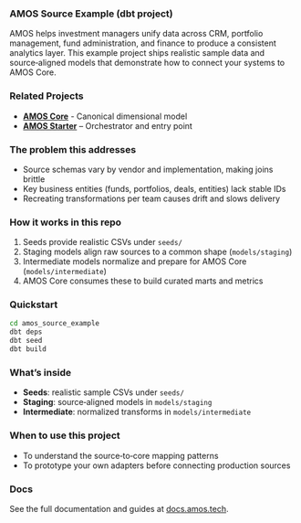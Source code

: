 ### AMOS Source Example (dbt project)

AMOS helps investment managers unify data across CRM, portfolio management, fund administration, and finance to produce a consistent analytics layer. This example project ships realistic sample data and source‑aligned models that demonstrate how to connect your systems to AMOS Core.

### Related Projects

- **[AMOS Core](../amos_core/README.md)** - Canonical dimensional model
- **[AMOS Starter](../starter)** – Orchestrator and entry point

### The problem this addresses

- Source schemas vary by vendor and implementation, making joins brittle
- Key business entities (funds, portfolios, deals, entities) lack stable IDs
- Recreating transformations per team causes drift and slows delivery

### How it works in this repo

1. Seeds provide realistic CSVs under `seeds/`
2. Staging models align raw sources to a common shape (`models/staging`)
3. Intermediate models normalize and prepare for AMOS Core (`models/intermediate`)
4. AMOS Core consumes these to build curated marts and metrics

### Quickstart

```bash
cd amos_source_example
dbt deps
dbt seed
dbt build
```

### What’s inside

- **Seeds**: realistic sample CSVs under `seeds/`
- **Staging**: source‑aligned models in `models/staging`
- **Intermediate**: normalized transforms in `models/intermediate`

### When to use this project

- To understand the source‑to‑core mapping patterns
- To prototype your own adapters before connecting production sources

### Docs

See the full documentation and guides at [docs.amos.tech](https://docs.amos.tech).


